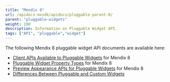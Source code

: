 ```yaml
---
title: "Mendix 8"
url: /apidocs-mxsdk/apidocs/pluggable-parent-8/
parent: "pluggable-widgets"
weight: 100
description: Information on Pluggable Widget API.
tags: ["API", "pluggable","widget"]
---
```


The following Mendix 8 pluggable widget API documents are available here:

* [Client APIs Available to Pluggable Widgets](/apidocs-mxsdk/apidocs/client-apis-for-pluggable-widgets-8/) for Mendix 8
* [Pluggable Widget Property Types](/apidocs-mxsdk/apidocs/property-types-pluggable-widgets-8/) for Mendix 8
* [Preview Appearance APIs for Pluggable Widgets](/apidocs-mxsdk/apidocs/studio-apis-for-pluggable-widgets-8/) for Mendix 8
* [Differences Between Pluggable and Custom Widgets](/apidocs-mxsdk/apidocs/differences-between-pluggable-and-custom-widgets/)
